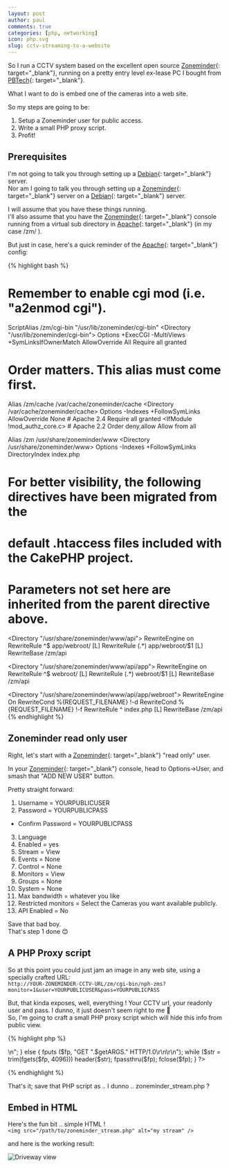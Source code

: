```yaml
---
layout: post
author: paul
comments: true
categories: [php, networking]
icon: php.svg
slug: cctv-streaming-to-a-website
---
```

So I run a CCTV system based on the excellent open source [Zoneminder](https://zoneminder.com/){: target="_blank"}, running on a pretty entry level ex-lease PC I bought from [PBTech](https://www.pbtech.co.nz/category/computers/exleased/desktop-pcs){: target="_blank"}.

What I want to do is embed one of the cameras into a web site.

So my steps are going to be:
1. Setup a Zoneminder user for public access.
2. Write a small PHP proxy script.
3. Profit!

## Prerequisites
I'm not going to talk you through setting up a [Debian](https://www.debian.org/){: target="_blank"} server.  
Nor am I going to talk you through setting up a [Zoneminder](https://zoneminder.com/){: target="_blank"} server on a [Debian](https://www.debian.org/){: target="_blank"} server.  

I will assume that you have these things running.  
I'll also assume that you have the [Zoneminder](https://zoneminder.com/){: target="_blank"} console running from a virtual sub directory in [Apache](https://httpd.apache.org/){: target="_blank"} (in my case /zm/ ).  

But just in case, here's a quick reminder of the [Apache](https://httpd.apache.org/){: target="_blank"} config:

{% highlight bash %}
# Remember to enable cgi mod (i.e. "a2enmod cgi").
ScriptAlias /zm/cgi-bin "/usr/lib/zoneminder/cgi-bin"
<Directory "/usr/lib/zoneminder/cgi-bin">
    Options +ExecCGI -MultiViews +SymLinksIfOwnerMatch
    AllowOverride All
    Require all granted
</Directory>


# Order matters. This alias must come first.
Alias /zm/cache /var/cache/zoneminder/cache
<Directory /var/cache/zoneminder/cache>
    Options -Indexes +FollowSymLinks
    AllowOverride None
    <IfModule mod_authz_core.c>
        # Apache 2.4
        Require all granted
    </IfModule>
    <IfModule !mod_authz_core.c>
        # Apache 2.2
        Order deny,allow
        Allow from all
    </IfModule>
</Directory>

Alias /zm /usr/share/zoneminder/www
<Directory /usr/share/zoneminder/www>
  Options -Indexes +FollowSymLinks
  <IfModule mod_dir.c>
    DirectoryIndex index.php
  </IfModule>
</Directory>

# For better visibility, the following directives have been migrated from the
# default .htaccess files included with the CakePHP project.
# Parameters not set here are inherited from the parent directive above.
<Directory "/usr/share/zoneminder/www/api">
   RewriteEngine on
   RewriteRule ^$ app/webroot/ [L]
   RewriteRule (.*) app/webroot/$1 [L]
   RewriteBase /zm/api
</Directory>

<Directory "/usr/share/zoneminder/www/api/app">
   RewriteEngine on
   RewriteRule ^$ webroot/ [L]
   RewriteRule (.*) webroot/$1 [L]
   RewriteBase /zm/api
</Directory>

<Directory "/usr/share/zoneminder/www/api/app/webroot">
    RewriteEngine On
    RewriteCond %{REQUEST_FILENAME} !-d
    RewriteCond %{REQUEST_FILENAME} !-f
    RewriteRule ^ index.php [L]
    RewriteBase /zm/api
</Directory>
{% endhighlight %}

## Zoneminder read only user
Right, let's start with a [Zoneminder](https://zoneminder.com/){: target="_blank"} "read only" user.  

In your [Zoneminder](https://zoneminder.com/){: target="_blank"} console, head to Options->User, and smash that "ADD NEW USER" button.

Pretty straight forward:
1. Username = YOURPUBLICUSER
2. Password = YOURPUBLICPASS
  * Confirm Password = YOURPUBLICPASS
3. Language
4. Enabled = yes
5. Stream = View
6. Events = None
7. Control = None
8. Monitors = View
9. Groups = None
10. System = None
11. Max bandwidth = whatever you like
12. Restricted monitors = Select the Cameras you want available publicly.
13. API Enabled = No 


Save that bad boy.  
That's step 1 done 😊

## A PHP Proxy script

So at this point you could just jam an image in any web site, using a specially crafted URL:  
```http://YOUR-ZONEMINDER-CCTV-URL/zm/cgi-bin/nph-zms?monitor=1&user=YOURPUBLICUSER&pass=YOURPUBLICPASS```  

But, that kinda exposes, well, everything ! Your CCTV url, your readonly user and pass. I dunno, it just doesn't seem right to me 🤣  
So, I'm going to craft a small PHP proxy script which will hide this info from public view.  

{% highlight php %}
<?php
// storing this here just for future reference
$streamurl =  "http://YOUR-ZONEMINDER-CCTV-URL/zm/cgi-bin/nph-zms?monitor=5&user=YOURPUBLICUSER&pass=YOURPUBLICPASS";

$host = "YOUR-ZONEMINDER-CCTV-URL";
$zmMonitor = "1";
$zmUser = "YOURPUBLICUSER";
$zmPass = "YOURPUBLICPASS";
$requestURI = "/zm/cgi-bin/nph-zms";

$getARGS = $requestURI."?monitor=".$zmMonitor."&user=".$zmUser."&pass=".$zmPass;

set_time_limit(0);
$fp = fsockopen ($host, 80, $errno, $errstr, 30);
if (!$fp) {
    echo "$errstr ($errno)<br>\n";
} else {
    fputs ($fp, "GET ".$getARGS." HTTP/1.0\r\n\r\n");
    while ($str = trim(fgets($fp, 4096)))
       header($str);
    fpassthru($fp);
    fclose($fp);
}
?>
{% endhighlight %}

That's it; save that PHP script as .. I dunno .. zoneminder_stream.php ?

## Embed in HTML
Here's the fun bit .. simple HTML !  
```<img src="/path/to/zoneminder_stream.php" alt="my stream" />```


and here is the working result:  

<img src="https://www.paulwillard.nz/assets/php/zoneminder_stream.php" alt="Driveway view" title="driveway view" class="shadow-lg rounded w50" />
